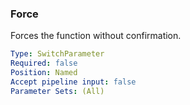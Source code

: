 ### Force

Forces the function without confirmation.

```yaml
Type: SwitchParameter
Required: false
Position: Named
Accept pipeline input: false
Parameter Sets: (All)
```

